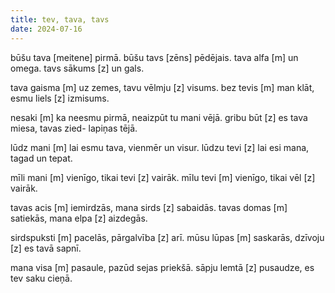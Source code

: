 ```yaml
---
title: tev, tava, tavs
date: 2024-07-16
---
```

būšu tava [meitene]
pirmā.
	būšu tavs [zēns]
	pēdējais.
tava alfa [m]
un omega.
	tavs sākums [z]
	un gals.

tava gaisma [m]
uz zemes,
	tavu vēlmju [z]
	visums.
bez tevis [m]
man klāt,
	esmu liels [z]
	izmisums.

nesaki [m]
ka neesmu pirmā,
neaizpūt
tu mani vējā.
	gribu būt [z]
	es tava miesa,
	tavas zied-
	lapiņas tējā.

lūdz mani [m]
lai esmu tava,
vienmēr un visur.
	lūdzu tevi [z]
	lai esi mana,
	tagad un tepat.

mīli mani [m]
vienīgo,
	tikai tevi [z]
	vairāk.
mīlu tevi [m]
vienīgo,
	tikai vēl [z]
	vairāk.

tavas acis [m]
iemirdzās,
	mana sirds [z]
	sabaidās.
tavas domas [m]
satiekās,
	mana elpa [z]
	aizdegās.

sirdspuksti [m]
pacelās,
	pārgalvība [z]
	arī.
mūsu lūpas [m]
saskarās,
	dzīvoju [z]
	es tavā sapnī.

mana visa [m]
pasaule,
pazūd sejas
priekšā.
	sāpju lemtā [z]
	pusaudze,
	es tev saku
	cieņā.